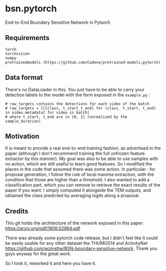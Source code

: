 # bsn.pytorch
End-to-End Boundary Sensitive Network in Pytorch


## Requirements

```
torch
torchvision
numpy
pretrainedmodels (https://github.com/Cadene/pretrained-models.pytorch)
```

## Data format

There's no DataLoader in this. You just have to be able to carry your detection labels to the model with the form exposed in the `example.py` : 
```
# raw_targets contains the detections for each video of the batch
# raw_targets = [[[class, t_start_t_end] for (class_ t_start, t_end) in video.metadata] for video in batch]
# where t_start, t_end are in [0, 1] (normalized by the sample_duration)
```


## Motivation

It is meant to provide a real end-to-end training fashion, as advertised in the paper (although I don't recommend training the full unfrozen feature extractor by this manner).
My goal was also to be able to use samples with no action, which are still useful to learn good features. So I modified the places in the code that assumed there was some action. In particular : for proposal generation, I follow the rule of local maxima extraction, with the condition that those are higher than a threshold.
I also wanted to add a classification part, which you can remove to retrieve the exact results of the paper if you want. I simply computed it alongside the TEM outputs, and obtained the class predicted by averaging logits along a proposal.

## Credits

This git holds the architecture of the network exposed in this paper: https://arxiv.org/pdf/1806.02964.pdf

There was already some pytorch code release, but I didn't feel like it could be easily usable for any other dataset the THUMOS14 and ActivityNet https://github.com/wzmsltw/BSN-boundary-sensitive-network. Thank you guys anyway for the great work.

So I took it, reworked it and here you have it.
